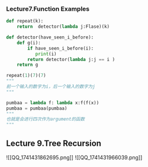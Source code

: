 ### Lecture7.Function Examples
```python
def repeat(k):
    return  detector(lambda j:Flase)(k)

def detector(have_seen_i_before):
    def g(i):
        if have_seen_i_before(i):
           print(i)
        return detector(lambda j:j == i )
    return g

repeat(1)(7)(7)
"""
前一个输入的数字为i，后一个输入的数字为j
"""
```

```python
pumbaa = lambda f: lambda x:f(f(x))
pumbaa = pumbaa(pumbaa)
"""
也就是会进行四次作为argument的函数 
"""
```
## Lecture 9.Tree Recursion
![[QQ_1741431862695.png]]
![[QQ_1741431966039.png]]